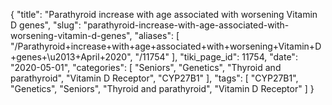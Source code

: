 {
    "title": "Parathyroid increase with age associated with worsening Vitamin D genes",
    "slug": "parathyroid-increase-with-age-associated-with-worsening-vitamin-d-genes",
    "aliases": [
        "/Parathyroid+increase+with+age+associated+with+worsening+Vitamin+D+genes+\u2013+April+2020",
        "/11754"
    ],
    "tiki_page_id": 11754,
    "date": "2020-05-01",
    "categories": [
        "Seniors",
        "Genetics",
        "Thyroid and parathyroid",
        "Vitamin D Receptor",
        "CYP27B1"
    ],
    "tags": [
        "CYP27B1",
        "Genetics",
        "Seniors",
        "Thyroid and parathyroid",
        "Vitamin D Receptor"
    ]
}